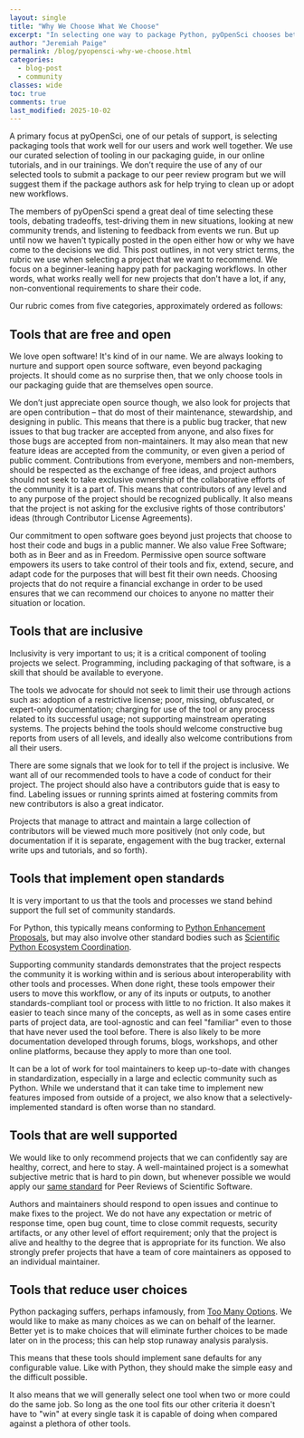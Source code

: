 ```yaml
---
layout: single
title: "Why We Choose What We Choose"
excerpt: "In selecting one way to package Python, pyOpenSci chooses between a lot of code tools. These choices often come after months of exploration and debate. Find out what motivates us to make the decisions that we do."
author: "Jeremiah Paige"
permalink: /blog/pyopensci-why-we-choose.html
categories:
  - blog-post
  - community
classes: wide
toc: true
comments: true
last_modified: 2025-10-02
---
```


A primary focus at pyOpenSci, one of our petals of support, is selecting packaging tools that work well for our users and work well together. We use our curated selection of tooling in our packaging guide, in our online tutorials, and in our trainings. We don’t require the use of any of our selected tools to submit a package to our peer review program but we will suggest them if the package authors ask for help trying to clean up or adopt new workflows.

The members of pyOpenSci spend a great deal of time selecting these tools, debating tradeoffs, test-driving them in new situations, looking at new community trends, and listening to feedback from events we run. But up until now we haven't typically posted in the open either how or why we have come to the decisions we did. This post outlines, in not very strict terms, the rubric we use when selecting a project that we want to recommend. We focus on a beginner-leaning happy path for packaging workflows. In other words, what works really well for new projects that don't have a lot, if any, non-conventional requirements to share their code.

Our rubric comes from five categories, approximately ordered as follows:

## Tools that are free and open

We love open software! It's kind of in our name. We are always looking to nurture and support open source software, even beyond packaging projects. It should come as no surprise then, that we only choose tools in our packaging guide that are themselves open source.

We don’t just appreciate open source though, we also look for projects that are open contribution – that do most of their maintenance, stewardship, and designing in public. This means that there is a public bug tracker, that new issues to that bug tracker are accepted from anyone, and also fixes for those bugs are accepted from non-maintainers. It may also mean that new feature ideas are accepted from the community, or even given a period of public comment. Contributions from everyone, members and non-members, should be respected as the exchange of free ideas, and project authors should not seek to take exclusive ownership of the collaborative efforts of the community it is a part of. This means that contributors of any level and to any purpose of the project should be recognized publically. It also means that the project is not asking for the exclusive rights of those contributors' ideas (through Contributor License Agreements).

Our commitment to open software goes beyond just projects that choose to host their code and bugs in a public manner. We also value Free Software; both as in Beer and as in Freedom. Permissive open source software empowers its users to take control of their tools and fix, extend, secure, and adapt code for the purposes that will best fit their own needs. Choosing projects that do not require a financial exchange in order to be used ensures that we can recommend our choices to anyone no matter their situation or location.

## Tools that are inclusive

Inclusivity is very important to us; it is a critical component of tooling projects we select. Programming, including packaging of that software, is a skill that should be available to everyone.

The tools we advocate for should not seek to limit their use through actions such as: adoption of a restrictive license; poor, missing, obfuscated, or expert-only documentation; charging for use of the tool or any process related to its successful usage; not supporting mainstream operating systems. The projects behind the tools should welcome constructive bug reports from users of all levels, and ideally also welcome contributions from all their users.

There are some signals that we look for to tell if the project is inclusive. We want all of our recommended tools to have a code of conduct for their project. The project should also have a contributors guide that is easy to find. Labeling issues or running sprints aimed at fostering commits from new contributors is also a great indicator.

Projects that manage to attract and maintain a large collection of contributors will be viewed much more positively (not only code, but documentation if it is separate, engagement with the bug tracker, external write ups and tutorials, and so forth).

## Tools that implement open standards

It is very important to us that the tools and processes we stand behind support the full set of community standards.

For Python, this typically means conforming to [Python Enhancement Proposals](pep.python.org), but may also involve other standard bodies such as [Scientific Python Ecosystem Coordination](https://scientific-python.org/specs/).

Supporting community standards demonstrates that the project respects the community it is working within and is serious about interoperability with other tools and processes. When done right, these tools empower their users to move this workflow, or any of its inputs or outputs, to another standards-compliant tool or process with little to no friction. It also makes it easier to teach since many of the concepts, as well as in some cases entire parts of project data, are tool-agnostic and can feel "familiar" even to those that have never used the tool before. There is also likely to be more documentation developed through forums, blogs, workshops, and other online platforms, because they apply to more than one tool.

It can be a lot of work for tool maintainers to keep up-to-date with changes in standardization, especially in a large and eclectic community such as Python. While we understand that it can take time to implement new features imposed from outside of a project, we also know that a selectively-implemented standard is often worse than no standard.

## Tools that are well supported

We would like to only recommend projects that we can confidently say are healthy, correct, and here to stay. A well-maintained project is a somewhat subjective metric that is hard to pin down, but whenever possible we would apply our [same standard](https://www.pyopensci.org/software-peer-review/how-to/author-guide.html#does-your-package-meet-packaging-requirements) for Peer Reviews of Scientific Software.

Authors and maintainers should respond to open issues and continue to make fixes to the project. We do not have any expectation or metric of response time, open bug count, time to close commit requests, security artifacts, or any other level of effort requirement; only that the project is alive and healthy to the degree that is appropriate for its function. We also strongly prefer projects that have a team of core maintainers as opposed to an individual maintainer.

## Tools that reduce user choices

Python packaging suffers, perhaps infamously, from [Too Many Options](https://www.pyopensci.org/blog/python-packaging-friends-dont-let-friends-package-alone.html#just-say-no-to-tmo). We would like to make as many choices as we can on behalf of the learner. Better yet is to make choices that will eliminate further choices to be made later on in the process; this can help stop runaway analysis paralysis.

This means that these tools should implement sane defaults for any configurable value. Like with Python, they should make the simple easy and the difficult possible.

It also means that we will generally select one tool when two or more could do the same job. So long as the one tool fits our other criteria it doesn't have to "win" at every single task it is capable of doing when compared against a plethora of other tools.
